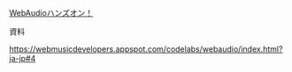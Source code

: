 
[WebAudioハンズオン！](http://connpass.com/event/41470/)

資料

https://webmusicdevelopers.appspot.com/codelabs/webaudio/index.html?ja-jp#4